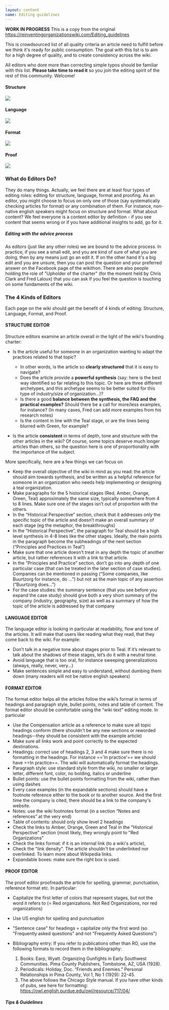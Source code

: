 ```yaml
---
layout: content
name: Editing guidelines
---
```

 **WORK IN PROGRESS**  This is a copy from the original <https://reinventingorganizationswiki.com/Editing_guidelines>

This is crowdsourced list of all quality criteria an article need to fulfill before we think it's ready for public consumption. The goal with this list is to aim for a high degree of quality, and to create consistency across the wiki.

All editors who dore more than correcting simple typos should be familiar with this list. **Please take time to read it** so you join the editing spirit of the rest of this community. Welcome!

#### Structure

![](/media/editing-structure.jpg)

#### Language

![](/media/editing-language.jpg)

#### Format

![](/media/editing-format.jpg)

#### Proof

![](/media/editing-proof.jpg)

### What do Editors Do?

They do many things. Actually, we feel there are at least four types of editing roles: editing for structure, language, format and proofing. As an editor, you might choose to focus on only one of those (say systematically checking articles for format) or any combination of them. For instance, non-native english speakers might focus on structure and format. What about content? We feel everyone is a content editor by definition - if you see content that seems wrong or if you have additional insights to add, go for it. 

##### Editing with the advice process

As editors (just like any other roles) we are bound to the advice process. In practice, if you see a small edit, and you are kind of sure of what you are doing, then by any means just go an edit it. If on the other hand it's a big edit and you are unsure, then you can post the question and your preferred answer on the Facebook page of the wikithon. There are also people holding the role of "Upholder of the charter" (for the moment held by Chris Clark and Fred Laloux) that you can ask if you feel the question is touching on some fundaments of the wiki. 

### The 4 Kinds of Editors

Each page on the wiki should get the benefit of 4 kinds of editing: Structure, Language, Format, and Proof. 

#### STRUCTURE EDITOR

Structure editors examine an article overall in the light of the wiki's founding charter:

* Is the article useful for someone in an organization wanting to adapt the practices related to that topic?

  * In other words, is the article so **clearly structured** that it is easy to navigate?
  * Does the article provide a **powerful synthesis** (say: here is the best way identified so far relating to this topic. Or here are three different archetypes, and this archetype seems to be better suited for this type of industry/size of organization...)?
  * Is there a good **balance between the synthesis, the FAQ and the practical examples?** Should there be a call for more/less examples, for instance? (In many cases, Fred can add more examples from his research notes)
  * Is the content in line with the Teal stage, or are the lines being blurred with Green, for example?
* Is the article **consistent** in terms of depth, tone and structure with the other articles in the wiki? Of course, some topics deserve much longer articles than others, so the question here is one of proportionality with the importance of the subject. 

More specifically, here are a few things we can focus on

* Keep the overall objective of the wiki in mind as you read: the article should aim towards synthesis, and be written as a helpful reference for someone in an organization who needs help implementing or designing a teal organization.
* Make paragraphs for the 5 historical stages (Red, Amber, Orange, Green, Teal) approximately the same size, typically somewhere from 4 to 8 lines. Make sure one of the stages isn’t out of proportion with the others.
* In the “Historical Perspective” section, check that it addresses only the specific topic of the article and doesn’t make an overall summary of each stage (eg the metaphor, the breakthroughs)
* In the “Historical Perspective”, the paragraph for Teal should be a high level synthesis in 4-8 lines like the other stages. Ideally, the main points in the paragraph become the subheadings of the next section (“Principles and Practices in Teal”)
* Make sure that one article doesn’t treat in any depth the topic of another article, but rather references it with a link to that article. 
* In the “Principles and Practice” section, don’t go into any depth of one particular case (that can be treated in the later section of case studies). Companies can be mentioned in passing (“Some companies, like Buurtzorg for instance, do …”) but not as the main topic of any assertion (“Buurtzorg does…”)
* For the case studies: the summary sentence (that you see before you expand the case study) should give both a very short summary of the company (industry, geography, size) as well as a summary of how the topic of the article is addressed by that company

#### LANGUAGE EDITOR

The language editor is looking in particular at readability, flow and tone of the articles. It will make that users like reading what they read, that they come back to the wiki.
For example:

* Don’t talk in a negative tone about stages prior to Teal. If it’s relevant to talk about the shadows of these stages, let’s do it with a neutral tone. 
* Avoid language that is too oral, for instance sweeping generalizations (always, really, never, very…)
* Make sentences simple and easy to understand, without dumbing them down (many readers will not be native english speakers)

#### FORMAT EDITOR

The format editor helps all the articles follow the wiki’s format in terms of headings and paragraph style, bullet points, notes and table of content. The format editor should be comfortable using the “wiki text” editing mode. In particular

* Use the Compensation article as a reference to make sure all topic headings conform (there shouldn't be any new sections or reworded headings--they should be consistent with the example article)
* Make sure all links work and point correctly to the expected destinations. 
* Headings: correct use of headings 2, 3 and 4
  make sure there is no formatting in the headings. For instance =='In practice'== we should have ==In practice==. The wiki will automatically format the headings.
* ̈Paragraph style: use standard style from the wiki, no smaller or larger letter, different font, color, no bolding, italics or underline
* Bullet points: use the bullet points formatting from the wiki, rather than using dashes
* Every case examples (in the expandable sections) should have a footnote reference either to the book or to another source. And the first time the company is cited, there should be a link to the company's website.
* Notes: use the wiki footnotes format (in a section “Notes and references” at the very end)
* Table of contents: should only show level 2 headings
* Check the links to Amber, Orange, Green and Teal in the "Historical Perspective" section (most likely, they wrongly point to "Red Organizations"
* Check the links format: if it is an internal link (to a wiki's article), 
* Check the "link density". The article shouldn't be underlinked nor overlinked. To learn more about Wikipedia links.
* Expandable boxes: make sure the right box is used.

#### PROOF EDITOR

The proof editor proofreads the article for spelling, grammar, punctuation, reference format etc. In particular:

* Capitalize the first letter of colors that represent stages, but not the word it refers to (= Red organizations. Not Red Organizations, nor red organizations)
* Use US english for spelling and punctuation
* "Sentence case" for headings = capitalize only the first word (so "Frequently asked questions" and not "Frequently Asked Questions")
* Bibliography entry: If you refer to publications other than RO, use the following formats to record them in the bibliography:

  1. Books: Earp, Wyatt. Organizing Gunfights in Early Southwest Communities. Pima County Publishers, Tombstone, AZ, USA (1928).
  2. Periodicals: Holiday, Doc. “Friends and Enemies.” Personal Relationships in Pima County, Vol 1, No 1 (1929): 22-45.
  3. The above follows the Chicago Style manual. If you have other kinds of pubs, see here for formatting: https://owl.english.purdue.edu/owl/resource/717/04/

##### Tips & Guidelines